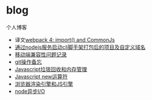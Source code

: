 # blog
个人博客
+ 译文[webpack 4: import() and CommonJs](https://github.com/WormGirl/blog/blob/master/webpack%204%20import()%20and%20CommonJs.md)
+ [通过nodejs服务启动cli脚手架打包后的项目及自定义域名](https://github.com/WormGirl/blog/blob/master/%E9%80%9A%E8%BF%87nodejs%E6%9C%8D%E5%8A%A1%E5%90%AF%E5%8A%A8cli%E8%84%9A%E6%89%8B%E6%9E%B6%E6%89%93%E5%8C%85%E5%90%8E%E7%9A%84%E9%A1%B9%E7%9B%AE%E5%8F%8A%E8%87%AA%E5%AE%9A%E4%B9%89%E5%9F%9F%E5%90%8D.md)
+ [移动端兼容性问题记录](https://github.com/WormGirl/blog/blob/master/%E7%A7%BB%E5%8A%A8%E7%AB%AF%E5%85%BC%E5%AE%B9%E6%80%A7%E9%97%AE%E9%A2%98%E8%AE%B0%E5%BD%95.md)
+ [git操作备忘](https://github.com/WormGirl/blog/blob/master/git%E5%B8%B8%E7%94%A8%E6%93%8D%E4%BD%9C%E5%A4%87%E5%BF%98.md)
+ [Javascript垃圾回收和内存管理](https://github.com/WormGirl/blog/blob/master/%E5%9E%83%E5%9C%BE%E5%9B%9E%E6%94%B6%26%E5%86%85%E5%AD%98%E7%AE%A1%E7%90%86.md)
+ [Javascript new运算符](https://github.com/WormGirl/blog/blob/master/new%E8%BF%90%E7%AE%97%E7%AC%A6.md)
+ [浏览器渲染引擎和JS引擎](https://github.com/WormGirl/blog/blob/master/%E6%B5%8F%E8%A7%88%E5%99%A8%E6%B8%B2%E6%9F%93%E5%BC%95%E6%93%8E%E5%92%8CJS%E5%BC%95%E6%93%8E.md)
+ [node异步I/O](https://github.com/WormGirl/blog/blob/master/%E6%B5%8F%E8%A7%88%E5%99%A8%E6%B8%B2%E6%9F%93%E5%BC%95%E6%93%8E%E5%92%8CJS%E5%BC%95%E6%93%8E.md)
